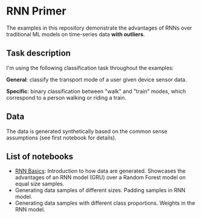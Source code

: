 # RNN Primer

The examples in this repository demonstrate the advantages of RNNs over traditional ML models on time-series data **with outliers**.

## Task description
I'm using the following classification task throughout the examples:

**General**: classify the transport mode of a user given device sensor data.

**Specific**: binary classification between "walk" and "train" modes, which correspond to a person walking or riding a train.

## Data
The data is generated synthetically based on the common sense assumptions (see first notebook for details).

## List of notebooks
* [RNN Basics](rnnprimer/RNN%20Basics.ipynb): Introduction to how data are generated. Showcases the advantages of an RNN model (GRU) over a Random Forest model on equal size samples.
* Generating data samples of different sizes. Padding samples in RNN model.
* Generating data samples with different class proportions. Weights in the RNN model. 
